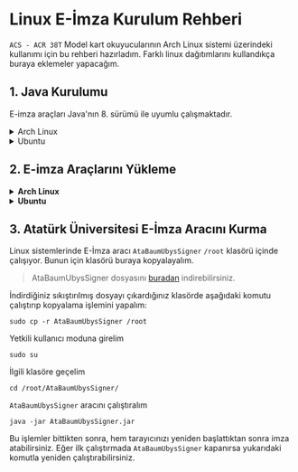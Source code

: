 # Linux E-İmza Kurulum Rehberi

`ACS - ACR 38T` Model kart okuyucularının Arch Linux sistemi üzerindeki kullanımı için bu rehberi hazırladım. Farklı linux dağıtımlarını kullandıkça buraya eklemeler yapacağım.

## 1. Java Kurulumu


E-imza araçları Java'nın 8. sürümü ile uyumlu çalışmaktadır.

<details>
<summary>Arch Linux</summary>

```
sudo pacman -S jdk8-openjdk
```

Kurulumu kontrol edelim
```
java -version
```
</details>

<details>
<summary>Ubuntu</summary>

```
sudo apt install openjdk-8-jdk
```

Kurulumu kontrol edelim
```
java -version
```
</details>


## 2. E-imza Araçlarını Yükleme

<details>
<summary><b>Arch Linux</b></summary>

Usb Araçlarını kuralım
```
sudo pacman -S usbutils
```
Kart Okuyucu takılımı diye kontrol edelim
```
lsusb
```
PC/SC İstemcisi ve Kütüphaneleri:

ACR 38T kart okuyucusu için gerekli olan libpcsclite paketini yükleyelim
```
sudo pacman -S pcsclite
```
ACR 38T kart okuyucusu için özel bir sürücü gerekebilir. Genellikle, libacsccid gibi bir paket gerekebilir:
```
sudo pacman -S ccid
```
PC/SC servisini başlatmak için:
```
sudo systemctl start pcscd
```
Bu servisin sistem başlangıcında otomatik olarak başlamasını sağlayalım

```
sudo systemctl enable pcscd
```
</details>

<details>
<summary><b>Ubuntu</b></summary>

Kart Okuyucu takılımı diye kontrol edelim
```
lsusb
```
PC/SC İstemcisi ve Kütüphaneleri:

ACR 38T kart okuyucusu için gerekli olan libpcsclite paketini yükleyelim
```
sudo apt install pcscd pcsc-tools
```
Kart okuyucunun bilgisayarına bağlı olduğundan emin olmak için aşağıdaki komutu çalıştırarak okuyucunun tanınıp tanınmadığını kontrol edelim:
```
pcsc_scan
```
</details>

## 3. Atatürk Üniversitesi E-İmza Aracını Kurma

Linux sistemlerinde E-İmza aracı `AtaBaumUbysSigner` `/root` klasörü içinde çalışıyor. Bunun için klasörü buraya kopyalayalım.

> AtaBaumUbysSigner dosyasını [buradan](AtaBaumUbysSigner.zip) indirebilirsiniz.

İndirdiğiniz sıkıştırılmış dosyayı çıkardığınız klasörde aşağıdaki komutu çalıştırıp kopyalama işlemini yapalım:  

```
sudo cp -r AtaBaumUbysSigner /root
```
Yetkili kullanıcı moduna girelim
```
sudo su
```
İlgili klasöre geçelim
```
cd /root/AtaBaumUbysSigner/ 
```
`AtaBaumUbysSigner` aracını çalıştıralım
```
java -jar AtaBaumUbysSigner.jar
```
Bu işlemler bittikten sonra, hem tarayıcınızı yeniden başlattıktan sonra imza atabilirsiniz. Eğer ilk çalıştırmada `AtaBaumUbysSigner` kapanırsa yukarıdaki komutla yeniden çalıştırabilirsiniz. 
